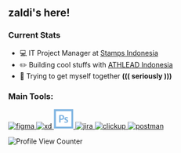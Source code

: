 ## zaldi's here!

### Current Stats
- 💻 IT Project Manager at [Stamps Indonesia](https://about.stamps.id/#stamps)
- ✏️ Building cool stuffs with [ATHLEAD Indonesia](https://www.athlead.id/)
- 🔮 Trying to get myself together <b>((( seriously )))</b>

<h3 align="left">Main Tools:</h3>
<p align="left">
<a href="https://www.figma.com/" target="_blank" rel="noreferrer"> <img src="https://www.vectorlogo.zone/logos/figma/figma-icon.svg" alt="figma" width="40" height="40"/> </a>
<a href="https://www.adobe.com/products/xd.html" target="_blank" rel="noreferrer"> <img src="https://cdn.worldvectorlogo.com/logos/adobe-xd.svg" alt="xd" width="40" height="40"/> </a> 
<a href="https://www.photoshop.com/en" target="_blank" rel="noreferrer"> <img src="https://raw.githubusercontent.com/devicons/devicon/master/icons/photoshop/photoshop-line.svg" alt="photoshop" width="40" height="40"/> </a>
<a href="https://www.atlassian.com/software/jira" target="_blank" rel="noreferrer"> <img src="https://www.vectorlogo.zone/logos/atlassian_jira/atlassian_jira-icon.svg" alt="jira" width="40" height="40"/> </a>
<a href="https://clickup.com/" target="_blank" rel="noreferrer"> <img src="https://upload.vectorlogo.zone/logos/clickup/images/c24cd4f8-647e-41ff-9c42-cf67cdf0e0d4.svg" alt="clickup" width="40" height="40"/> </a>
<a href="https://postman.com" target="_blank" rel="noreferrer"> <img src="https://www.vectorlogo.zone/logos/getpostman/getpostman-icon.svg" alt="postman" width="40" height="40"/> </a>
</p>

![Profile View Counter](https://komarev.com/ghpvc/?username=flzd)
